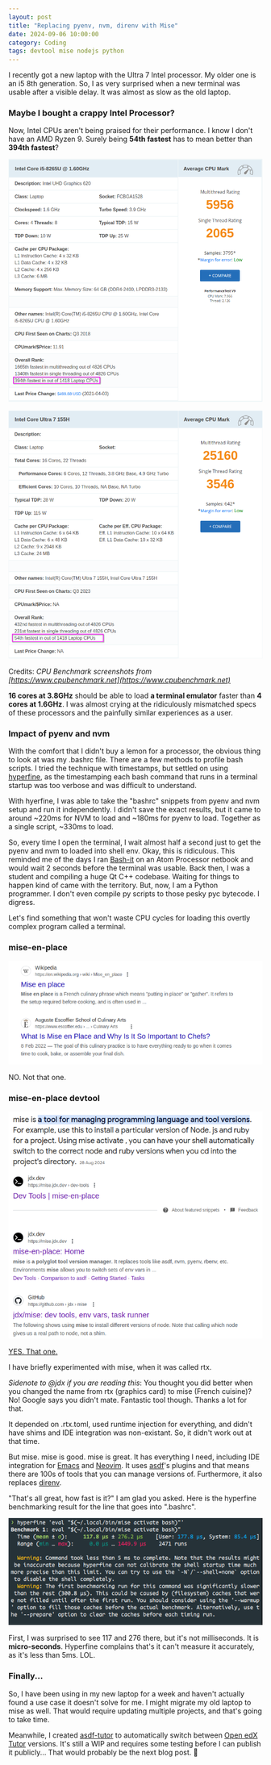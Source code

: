 ```yaml
---
layout: post
title: "Replacing pyenv, nvm, direnv with Mise"
date: 2024-09-06 10:00:00
category: Coding
tags: devtool mise nodejs python
---
```


I recently got a new laptop with the Ultra 7 Intel processor. My older one is an i5 8th generation. So, I as very surprised when a new terminal was usable after a visible delay. It was almost as slow as the old laptop.

### Maybe I bought a crappy Intel Processor?

Now, Intel CPUs aren't being praised for their performance. I know I don't have an AMD Ryzen 9. Surely being **54th fastest** has to mean better than **394th fastest**?

![Core i5 8265U Benchmark](/img/wp-content/uploads/2024/09/corei5_8265u_benchmark.png)

![Ultra 7 155H Benchmark](/img/wp-content/uploads/2024/09/ultra7_155h_benchmark.png)

Credits: _CPU Benchmark screenshots from [https://www.cpubenchmark.net](https://www.cpubenchmark.net)_

**16 cores at 3.8GHz** should be able to load **a terminal emulator** faster than **4 cores at 1.6GHz**. I was almost crying at the ridiculously mismatched specs of these processors and the painfully similar experiences as a user.

### Impact of pyenv and nvm

With the comfort that I didn't buy a lemon for a processor, the obvious thing to look at was my .bashrc file. There are a few methods to profile bash scripts. I tried the technique with timestamps, but settled on using [hyperfine](https://github.com/sharkdp/hyperfine), as the timestamping each bash command that runs in a terminal startup was too verbose and was difficult to understand.

With hyerfine, I was able to take the "bashrc" snippets from pyenv and nvm setup and run it independently. I didn't save the exact results, but it came to around ~220ms for NVM to load and ~180ms for pyenv to load. Together as a single script, ~330ms to load.

So, every time I open the terminal, I wait almost half a second just to get the pyenv and nvm to loaded into shell env. Okay, this is ridiculous. This reminded me of the days I ran [Bash-it](https://github.com/Bash-it/bash-it) on an Atom Processor netbook and would wait 2 seconds before the terminal was usable. Back then, I was a student and compiling a huge Qt C++ codebase. Waiting for things to happen kind of came with the territory. But, now, I am a Python programmer. I don't even compile py scripts to those pesky pyc bytecode. I digress.

Let's find something that won't waste CPU cycles for loading this overtly complex program called a terminal.

### mise-en-place

![mise google search](/img/wp-content/uploads/2024/09/image.png)

NO. Not that one.

### mise-en-place devtool

![mise-en-place devtool](/img/wp-content/uploads/2024/09/image-2.png)

[YES. That one.](https://mise.jdx.dev)

I have briefly experimented with mise, when it was called rtx.

_Sidenote to @jdx if you are reading this_: You thought you did better when you changed the name from rtx (graphics card) to mise (French cuisine)? No! Google says you didn't mate. Fantastic tool though. Thanks a lot for that.

It depended on .rtx.toml, used runtime injection for everything, and didn't have shims and IDE integration was non-existant. So, it didn't work out at that time.

But mise. mise is good. mise is great. It has everything I need, including IDE integration for [Emacs](https://mise.jdx.dev/ide-integration.html#emacs) and [Neovim](https://mise.jdx.dev/ide-integration.html#neovim). It uses [asdf](https://asdf-vm.com/)'s plugins and that means there are 100s of tools that you can manage versions of. Furthermore, it also replaces [direnv](https://direnv.net/).

"That's all great, how fast is it?" I am glad you asked. Here is the hyperfine benchmarking result for the line that goes into ".bashrc".

![Hyperfine Results](/img/wp-content/uploads/2024/09/image-3.png)

First, I was surprised to see 117 and 276 there, but it's not milliseconds. It is **micro-seconds**. Hyperfine complains that's it can't measure it accurately, as it's less than 5ms. LOL.

### Finally...

So, I have been using in my new laptop for a week and haven't actually found a use case it doesn't solve for me. I might migrate my old laptop to mise as well. That would require updating multiple projects, and that's going to take time.

Meanwhile, I created [asdf-tutor](https://github.com/tecoholic/asdf-tutor) to automatically switch between [Open edX Tutor](https://docs.tutor.edly.io/) versions. It's still a WIP and requires some testing before I can publish it publicly... That would probably be the next blog post. 👋
